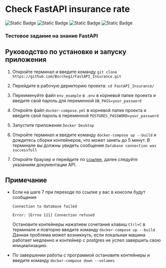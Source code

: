 # Check FastAPI insurance rate
![Static Badge](https://img.shields.io/badge/Python-3.11-blue)
![Static Badge](https://img.shields.io/badge/FastAPI-red)
![Static Badge](https://img.shields.io/badge/Database-PostgreSQL-ygreen)
![Static Badge](https://img.shields.io/badge/ORM-Tortoise-orange)

### Тестовое задание на знание FastAPI

## Руководство по установке и запуску приложения

1. Откройте терминал и введите команду
`git clone https://github.com/Borcheg1/FastAPI_Insurance.git`

2. Перейдите в рабочую дерикторию проекта:
`cd FastAPI_Insurance/`

3. Переименуйте файл `env_example` в `.env` в корневой папке проекта и введите свой пароль для переменной `DB_PASS=your_password`

4. Откройте файл `docker-compose.yml` в корневой папке проекта и введите свой пароль в переменной `POSTGRES_PASSWORD=your_password`

5. Запустите приложение `Docker Desktop`

6. Откройте терминал и введите команду `docker-compose up --build` и дождитесь сборки контейнеров, что может занять до 5 минут.
   В терминале вы должны увидеть сообщение `Database connection was successfull`

8. Откройте браузер и перейдите по [ссылке](http://localhost:8000/docs), далее следуйте указаниям документации API.

## Примечание
- Если на шаге 7 при переходе по ссылке у вас в консоли будут сообщения

  `Connection to database failed`

  `Error: [Errno 111] Connection refused`

  Остановите контейнеры нажатием сочетания клавиш `Ctrl+C` в терминале и повторно введите команду `docker-compose up --build`
  Данная проблема может возникнуть, если локальная машина работает медленно и контейнер с postgres не успел завершить свою инициализацию.

- По завершении работы с программой остановите контейнеры и введите команду `docker-compose down --volumes`
